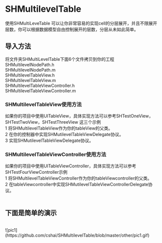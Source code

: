 # SHMultilevelTable

使用SHMultiLeveTable 可以让你非常容易的实现cell的分层展开，并且不限展开层数，你可以根据数据模型自由控制展开的层数，分层从未如此简单。<br>

## 导入方法
将文件夹SHMultiLevelTable下面6个文件拷贝到你的工程<br>
SHMultilevelNodePath.h<br>
SHMultilevelNodePath.m<br>
SHMultilevelTableView.h<br>
SHMultilevelTableView.m<br>
SHMultilevelTableViewController.h<br>
SHMultilevelTableViewController.m<br>

### SHMultilevelTableView使用方法
如果你的项目中使用UITableView，具体实现方法可以参考SHTestOneView，SHTestTwoView，SHTestThreeView 这三个示例<br>
1 将SHMultilevelTableView作为你的tableView的父类。<br>
2 在你的控制器中实现SHMutilevelTableViewDelegate协议。<br>
3 实现SHMutilevelTableViewDelegate协议。<br>

### SHMultilevelTableViewController使用方法
如果你的项目中使用UITableViewController，具体实现方法可以参考SHTestFourViewController示例<br>
1 将SHMultilevelTableViewController作为你的tableViewcontroller的父类。<br>
2 在tableViewcontroller中实现SHMutilevelTableViewControllerDelegate协议。<br>
<br>
## 下面是简单的演示
<br>
![pic1](https://github.com/cshai/SHMultilevelTable/blob/master/other/pic1.gif)
<br>



